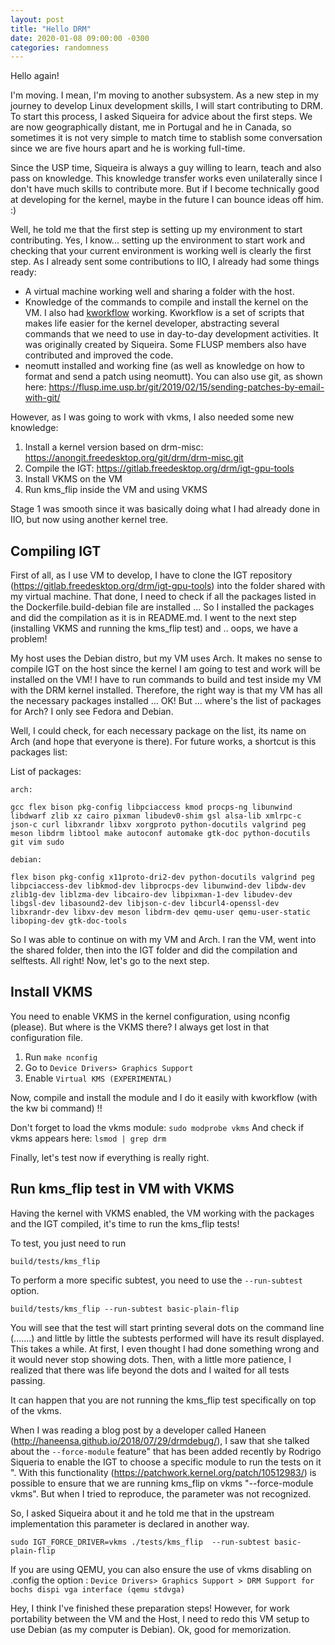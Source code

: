 ```yaml
---
layout: post
title: "Hello DRM"
date: 2020-01-08 09:00:00 -0300
categories: randomness
--- 
```


Hello again!

I'm moving. I mean, I'm moving to another subsystem.
As a new step in my journey to develop Linux development skills, I will start
contributing to DRM.
To start this process, I asked Siqueira for advice about the first steps.
We are now geographically distant, me in Portugal and he in Canada, so
sometimes it is not very simple to match time to stablish some conversation
since we are five hours apart and he is working full-time. 

Since the USP time, Siqueira is always a guy willing to learn, teach and also
pass on knowledge.
This knowledge transfer works even unilaterally since I
don't have much skills to contribute more. But if I become technically good at
developing for the kernel, maybe in the future I can bounce ideas off him. :)

Well, he told me that the first step is setting up my environment to start contributing.
Yes, I know... setting up the environment to start work and checking that your current environment is working well is clearly the first step.
As I already sent some contributions to IIO, I already had some things ready:
* A virtual machine working well and sharing a folder with the host.
* Knowledge of the commands to compile and install the kernel on the VM. I also had [kworkflow](https://github.com/kworkflow/kworkflow) working. Kworkflow is a set of scripts that makes life easier for the kernel developer, abstracting several commands that we need to use in day-to-day development activities. It was originally created by Siqueira. Some FLUSP members also have contributed and improved the code.
* neomutt installed and working fine (as well as knowledge on how to format and send a patch using neomutt). You can also use git, as shown here: https://flusp.ime.usp.br/git/2019/02/15/sending-patches-by-email-with-git/

However, as I was going to work with vkms, I also needed some new knowledge:
1. Install a kernel version based on drm-misc: https://anongit.freedesktop.org/git/drm/drm-misc.git
2. Compile the IGT: https://gitlab.freedesktop.org/drm/igt-gpu-tools
3. Install VKMS on the VM
4. Run kms_flip inside the VM and using VKMS

Stage 1 was smooth since it was basically doing what I had already done in IIO, but now using another kernel tree.

## Compiling IGT

First of all, as I use VM to develop, I have to clone the IGT repository (https://gitlab.freedesktop.org/drm/igt-gpu-tools) into the folder shared with my virtual machine. That done, I need to check if all the packages listed in the Dockerfile.build-debian file are installed ... So I installed the packages and did the compilation as it is in README.md.
I went to the next step (installing VKMS and running the kms_flip test) and .. oops, we have a problem!

My host uses the Debian distro, but my VM uses Arch.
It makes no sense to compile IGT on the host since the kernel I am going to test and work will be installed on the VM!
I have to run commands to build and test inside my VM with the DRM kernel installed. Therefore, the right way is that my VM has all the necessary packages installed ... OK! But ... where's the list of packages for Arch? I only see Fedora and Debian.

Well, I could check, for each necessary package on the list, its name on Arch (and hope that everyone is there).
For future works, a shortcut is this packages list:

List of packages:

```
arch:

gcc flex bison pkg-config libpciaccess kmod procps-ng libunwind
libdwarf zlib xz cairo pixman libudev0-shim gsl alsa-lib xmlrpc-c
json-c curl libxrandr libxv xorgproto python-docutils valgrind peg
meson libdrm libtool make autoconf automake gtk-doc python-docutils
git vim sudo

debian:

flex bison pkg-config x11proto-dri2-dev python-docutils valgrind peg
libpciaccess-dev libkmod-dev libprocps-dev libunwind-dev libdw-dev
zlib1g-dev liblzma-dev libcairo-dev libpixman-1-dev libudev-dev
libgsl-dev libasound2-dev libjson-c-dev libcurl4-openssl-dev
libxrandr-dev libxv-dev meson libdrm-dev qemu-user qemu-user-static
liboping-dev gtk-doc-tools
```

So I was able to continue on with my VM and Arch. I ran the VM, went
into the shared folder, then into the IGT folder and did the compilation and
selftests. All right! Now, let's go to the next step.

## Install VKMS

You need to enable VKMS in the kernel configuration, using nconfig (please).
But where is the VKMS there? I always get lost in that configuration file.

1. Run `make nconfig`
2. Go to `Device Drivers> Graphics Support`
3. Enable `Virtual KMS (EXPERIMENTAL)`

Now, compile and install the module and I do it easily with kworkflow (with the kw bi command) !!

Don't forget to load the vkms module: `sudo modprobe vkms`
And check if vkms appears here: `lsmod | grep drm`

Finally, let's test now if everything is really right.

## Run kms_flip test in VM with VKMS

Having the kernel with VKMS enabled, the VM working with the packages and the IGT compiled, it's time to run the kms_flip tests!

To test, you just need to run

`build/tests/kms_flip`

To perform a more specific subtest, you need to use the `--run-subtest` option.

`build/tests/kms_flip --run-subtest basic-plain-flip`

You will see that the test will start printing several dots on the command line (.......) and little by little the subtests performed will have its result displayed. This takes a while.
At first, I even thought I had done something wrong and it would never stop showing dots.
Then, with a little more patience, I realized that there was life beyond the dots and I waited for all tests passing.

It can happen that you are not running the kms_flip test specifically on top of the vkms.

When I was reading a blog post by a developer called Haneen (http://haneensa.github.io/2018/07/29/drmdebug/), I saw that she talked about the `--force-module` feature" that has been added recently by Rodrigo Siqueria to enable the IGT to choose a specific module to run the tests on it ".
With this functionality (https://patchwork.kernel.org/patch/10512983/) is possible to ensure that we are running kms_flip on vkms "--force-module vkms".
But when I tried to reproduce, the parameter was not recognized.

So, I asked Siqueira about it and he told me that in the upstream implementation this parameter is declared in another way.

```
sudo IGT_FORCE_DRIVER=vkms ./tests/kms_flip  --run-subtest basic-plain-flip
```

If you are using QEMU, you can also ensure the use of vkms disabling on .config the option : `Device Drivers> Graphics Support > DRM Support for bochs dispi vga interface (qemu stdvga)`

Hey, I think I've finished these preparation steps! However, for work portability between the VM and the Host, I need to redo this VM setup to use Debian (as my computer is Debian). Ok, good for memorization.


